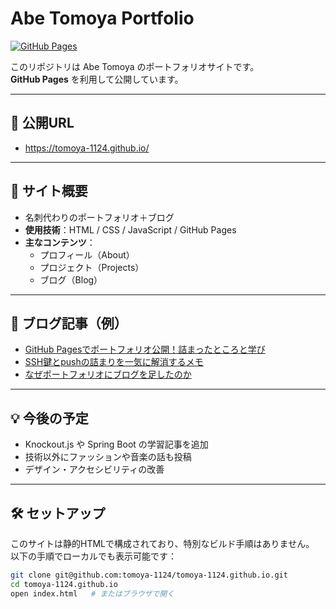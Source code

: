 # Abe Tomoya Portfolio

[![GitHub Pages](https://img.shields.io/badge/View%20Site-Portfolio-blue)](https://tomoya-1124.github.io/)

このリポジトリは Abe Tomoya のポートフォリオサイトです。  
**GitHub Pages** を利用して公開しています。

---

## 🔗 公開URL
- https://tomoya-1124.github.io/

---

## 📝 サイト概要
- 名刺代わりのポートフォリオ＋ブログ
- **使用技術**：HTML / CSS / JavaScript / GitHub Pages
- **主なコンテンツ**：
  - プロフィール（About）
  - プロジェクト（Projects）
  - ブログ（Blog）

---

## 📰 ブログ記事（例）
- [GitHub Pagesでポートフォリオ公開！詰まったところと学び](https://tomoya-1124.github.io/posts/first-post.html)
- [SSH鍵とpushの詰まりを一気に解消するメモ](https://tomoya-1124.github.io/posts/ssh-troubleshoot.html)
- [なぜポートフォリオにブログを足したのか](https://tomoya-1124.github.io/posts/why-add-blog.html)

---

## 💡 今後の予定
- Knockout.js や Spring Boot の学習記事を追加
- 技術以外にファッションや音楽の話も投稿
- デザイン・アクセシビリティの改善

---

## 🛠 セットアップ
このサイトは静的HTMLで構成されており、特別なビルド手順はありません。  
以下の手順でローカルでも表示可能です：

```bash
git clone git@github.com:tomoya-1124/tomoya-1124.github.io.git
cd tomoya-1124.github.io
open index.html   # またはブラウザで開く
